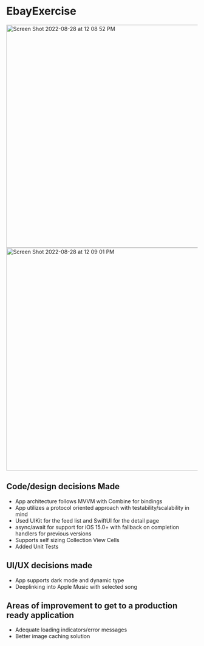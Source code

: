 # EbayExercise
<img width="587" alt="Screen Shot 2022-08-28 at 12 08 52 PM" src="https://user-images.githubusercontent.com/36284798/187090578-3b96e0e1-f476-45dc-a6a9-f50d8c87c498.png">
<img width="587" alt="Screen Shot 2022-08-28 at 12 09 01 PM" src="https://user-images.githubusercontent.com/36284798/187090583-0af7794e-a50f-4257-9436-f00d3a45ca89.png">


## Code/design decisions Made
- App architecture follows MVVM with Combine for bindings 
- App utilizes a protocol oriented approach with testability/scalability in mind 
- Used UIKit for the feed list and SwiftUI for the detail page
- async/await for support for iOS 15.0+ with fallback on completion handlers for previous versions 
- Supports self sizing Collection View Cells
- Added Unit Tests 

## UI/UX decisions made
- App supports dark mode and dynamic type 
- Deeplinking into Apple Music with selected song 


## Areas of improvement to get to a production ready application 
- Adequate loading indicators/error messages 
- Better image caching solution 
